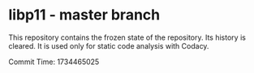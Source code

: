# libp11 - master branch

This repository contains the frozen state of the repository.
Its history is cleared. It is used only for static code
analysis with Codacy.

Commit Time: 1734465025